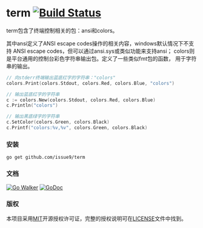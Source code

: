 term [![Build Status](https://travis-ci.org/issue9/term.svg?branch=master)](https://travis-ci.org/issue9/term)
======

term包含了终端控制相关的包：ansi和colors。

其中ansi定义了ANSI escape codes操作的相关内容，windows默认情况下不支持
ANSI escape codes，但可以通过ansi.sys或类似功能来支持ansi；
colors则是平台通用的控制台彩色字符串输出包。定义了一些类似fmt包的函数，
用于字符串的输出。

```go
// 向stderr终端输出蓝底红字的字符串："colors"
colors.Print(colors.Stdout, colors.Red, colors.Blue, "colors")

// 输出蓝底红字的字符串
c := colors.New(colors.Stdout, colors.Red, colors.Blue)
c.Println("colors")

// 输出黑底绿字的字符串
c.SetColor(colors.Green, colors.Black)
c.Printf("colors:%v,%v", colors.Green, colors.Black)
```

### 安装

```shell
go get github.com/issue9/term
```


### 文档

[![Go Walker](http://gowalker.org/api/v1/badge)](http://gowalker.org/github.com/issue9/term)
[![GoDoc](https://godoc.org/github.com/issue9/term?status.svg)](https://godoc.org/github.com/issue9/term)


### 版权

本项目采用[MIT](http://opensource.org/licenses/MIT)开源授权许可证，完整的授权说明可在[LICENSE](LICENSE)文件中找到。
